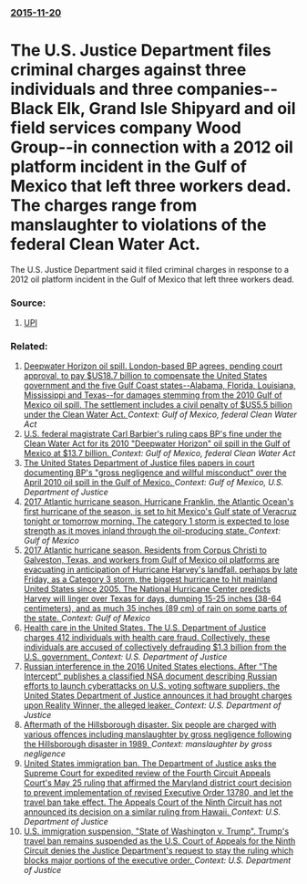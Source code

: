 ### [2015-11-20](/news/2015/11/20/index.md)

# The U.S. Justice Department files criminal charges against three individuals and three companies--Black Elk, Grand Isle Shipyard and oil field services company Wood Group--in connection with a 2012 oil platform incident in the Gulf of Mexico that left three workers dead. The charges range from manslaughter to violations of the federal Clean Water Act. 

The U.S. Justice Department said it filed criminal charges in response to a 2012 oil platform incident in the Gulf of Mexico that left three workers dead.


### Source:

1. [UPI](http://www.upi.com/Business_News/Energy-Industry/2015/11/20/Federal-charges-filed-for-deadly-2012-oil-rig-blast/6451448024137/?spt=rln&or=2)

### Related:

1. [Deepwater Horizon oil spill. London-based BP agrees, pending court approval, to pay $US18.7 billion to compensate the United States government and the five Gulf Coast states--Alabama, Florida, Louisiana, Mississippi and Texas--for damages stemming from the 2010 Gulf of Mexico oil spill. The settlement includes a civil penalty of $US5.5 billion under the Clean Water Act. ](/news/2015/07/2/deepwater-horizon-oil-spill-london-based-bp-agrees-pending-court-approval-to-pay-us18-7-billion-to-compensate-the-united-states-governme.md) _Context: Gulf of Mexico, federal Clean Water Act_
2. [U.S. federal magistrate Carl Barbier's ruling caps BP's fine under the Clean Water Act for its 2010 "Deepwater Horizon" oil spill in the Gulf of Mexico at $13.7 billion. ](/news/2015/01/16/u-s-federal-magistrate-carl-barbier-s-ruling-caps-bp-s-fine-under-the-clean-water-act-for-its-2010-deepwater-horizon-oil-spill-in-the-gul.md) _Context: Gulf of Mexico, federal Clean Water Act_
3. [The United States Department of Justice files papers in court documenting BP's "gross negligence and willful misconduct" over the April 2010 oil spill in the Gulf of Mexico. ](/news/2012/09/4/the-united-states-department-of-justice-files-papers-in-court-documenting-bp-s-gross-negligence-and-willful-misconduct-over-the-april-2010.md) _Context: Gulf of Mexico, U.S. Department of Justice_
4. [2017 Atlantic hurricane season. Hurricane Franklin, the Atlantic Ocean's first hurricane of the season, is set to hit Mexico's Gulf state of Veracruz tonight or tomorrow morning. The category 1 storm is expected to lose strength as it moves inland through the oil-producing state. ](/news/2017/08/9/2017-atlantic-hurricane-season-hurricane-franklin-the-atlantic-ocean-s-first-hurricane-of-the-season-is-set-to-hit-mexico-s-gulf-state-of.md) _Context: Gulf of Mexico_
5. [2017 Atlantic hurricane season. Residents from Corpus Christi to Galveston, Texas, and workers from Gulf of Mexico oil platforms are evacuating in anticipation of Hurricane Harvey's landfall. perhaps by late Friday, as a Category 3 storm, the biggest hurricane to hit mainland United States since 2005. The National Hurricane Center predicts Harvey will linger over Texas for days, dumping 15-25 inches (38-64 centimeters), and as much 35 inches (89 cm) of rain on some parts of the state. ](/news/2017/08/25/2017-atlantic-hurricane-season-residents-from-corpus-christi-to-galveston-texas-and-workers-from-gulf-of-mexico-oil-platforms-are-evacuat.md) _Context: Gulf of Mexico_
6. [Health care in the United States. The U.S. Department of Justice charges 412 individuals with health care fraud. Collectively, these individuals are accused of collectively defrauding $1.3 billion from the U.S. government. ](/news/2017/07/13/health-care-in-the-united-states-the-u-s-department-of-justice-charges-412-individuals-with-health-care-fraud-collectively-these-individ.md) _Context: U.S. Department of Justice_
7. [Russian interference in the 2016 United States elections. After "The Intercept" publishes a classified NSA document describing Russian efforts to launch cyberattacks on U.S. voting software suppliers, the United States Department of Justice announces it had brought charges upon Reality Winner, the alleged leaker. ](/news/2017/06/5/russian-interference-in-the-2016-united-states-elections-after-the-intercept-publishes-a-classified-nsa-document-describing-russian-effor.md) _Context: U.S. Department of Justice_
8. [Aftermath of the Hillsborough disaster. Six people are charged with various offences including manslaughter by gross negligence following the Hillsborough disaster in 1989. ](/news/2017/06/28/aftermath-of-the-hillsborough-disaster-six-people-are-charged-with-various-offences-including-manslaughter-by-gross-negligence-following-th.md) _Context: manslaughter by gross negligence_
9. [United States immigration ban. The Department of Justice asks the Supreme Court for expedited review of the Fourth Circuit Appeals Court's May 25 ruling that affirmed the Maryland district court decision to prevent implementation of revised Executive Order 13780, and let the travel ban take effect. The Appeals Court of the Ninth Circuit has not announced its decision on a similar ruling from Hawaii. ](/news/2017/06/1/united-states-immigration-ban-the-department-of-justice-asks-the-supreme-court-for-expedited-review-of-the-fourth-circuit-appeals-court-s-m.md) _Context: U.S. Department of Justice_
10. [U.S. immigration suspension, "State of Washington v. Trump". Trump's travel ban remains suspended as the U.S. Court of Appeals for the Ninth Circuit denies the Justice Department's request to stay the ruling which blocks major portions of the executive order. ](/news/2017/02/5/u-s-immigration-suspension-state-of-washington-v-trump-trump-s-travel-ban-remains-suspended-as-the-u-s-court-of-appeals-for-the-ninth.md) _Context: U.S. Department of Justice_
